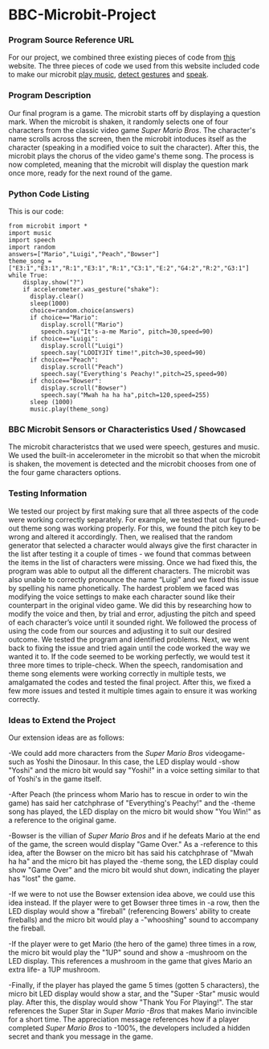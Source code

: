 # BBC-Microbit-Project

### Program Source Reference URL
For our project, we combined three existing pieces of code from [this](https://microbit-micropython.readthedocs.io/en/latest/tutorials/introduction.html) website. The three pieces of code we used from this website included code to make our microbit [play music](https://microbit-micropython.readthedocs.io/en/latest/tutorials/music.html#wolfgang-amadeus-microbit), [detect gestures](https://microbit-micropython.readthedocs.io/en/latest/tutorials/gestures.html#magic-8) and [speak](https://microbit-micropython.readthedocs.io/en/latest/tutorials/speech.html).

### Program Description
Our final program is a game. The microbit starts off by displaying a question mark. When the microbit is shaken, it randomly selects one of four characters from the classic video game *Super Mario Bros*. The character's name scrolls across the screen, then the microbit intoduces itself as the character (speaking in a modified voice to suit the character). After this, the microbit plays the chorus of the video game's theme song. The process is now completed, meaning that the microbit will display the question mark once more, ready for the next round of the game. 

### Python Code Listing
This is our code:
```
from microbit import *
import music
import speech
import random
answers=["Mario","Luigi","Peach","Bowser"]
theme_song = ["E3:1","E3:1","R:1","E3:1","R:1","C3:1","E:2","G4:2","R:2","G3:1"]
while True:
    display.show("?")
    if accelerometer.was_gesture("shake"):
      display.clear()
      sleep(1000)
      choice=random.choice(answers)
      if choice=="Mario":
         display.scroll("Mario")
         speech.say("It's-a-me Mario", pitch=30,speed=90)
      if choice=="Luigi":
         display.scroll("Luigi")
         speech.say("LOOIYJIY time!",pitch=30,speed=90)
      if choice=="Peach":
         display.scroll("Peach")
         speech.say("Everything's Peachy!",pitch=25,speed=90)
      if choice=="Bowser":
         display.scroll("Bowser")
         speech.say("Mwah ha ha ha",pitch=120,speed=255)
      sleep (1000)
      music.play(theme_song)
```

### BBC Microbit Sensors or Characteristics Used / Showcased
The microbit characteristcs that we used were speech, gestures and music. We used the built-in accelerometer in the microbit so that when the microbit is shaken, the movement is detected and the microbit chooses from one of the four game characters options.

### Testing Information
We tested our project by first making sure that all three aspects of the code were working correctly separately. For example, we tested that our figured-out theme song was working properly. For this, we found the pitch key to be wrong and altered it accordingly. Then, we realised that the random generator that selected a character would always give the first character in the list after testing it a couple of times - we found that commas between the items in the list of characters were missing. Once we had fixed this, the program was able to output all the different characters. The microbit was also unable to correctly pronounce the name “Luigi” and we fixed this issue by spelling his name phonetically. The hardest problem we faced was modifying the voice settings to make each character sound like their counterpart in the original video game. We did this by researching how to modify the voice and then, by trial and error, adjusting the pitch and speed of each character’s voice until it sounded right.
We followed the process of using the code from our sources and adjusting it to suit our desired outcome. We tested the program and identified problems. Next, we went back to fixing the issue and tried again until the code worked the way we wanted it to. If the code seemed to be working perfectly, we would test it three more times to triple-check. When the speech, randomisation and theme song elements were working correctly in multiple tests, we amalgamated the codes and tested the final project. After this, we fixed a few more issues and tested it multiple times again to ensure it was working correctly. 

### Ideas to Extend the Project
Our extension ideas are as follows: 

-We could add more characters from the *Super Mario Bros* videogame- such as Yoshi the Dinosaur. In this case, the LED display would -show "Yoshi" and the micro bit would say "Yoshi!" in a voice setting similar to that of Yoshi's in the game itself.

-After Peach (the princess whom Mario has to rescue in order to win the game) has said her catchphrase of "Everything's Peachy!" and the -theme song has played, the LED display on the micro bit would show "You Win!" as a reference to the original game.

-Bowser is the villian of *Super Mario Bros* and if he defeats Mario at the end of the game, the screen would display "Game Over." As a -reference to this idea, after the Bowser on the micro bit has said his catchphrase of "Mwah ha ha" and the micro bit has played the -theme song, the LED display could show "Game Over" and the micro bit would shut down, indicating the player has "lost" the game.

-If we were to not use the Bowser extension idea above, we could use this idea instead. If the player were to get Bowser three times in -a row, then the LED display would show a "fireball" (referencing Bowers' ability to create fireballs) and the micro bit would play a -"whooshing" sound to accompany the fireball.

-If the player were to get Mario (the hero of the game) three times in a row, the micro bit would play the "1UP" sound and show a -mushroom on the LED display. This references a mushroom in the game that gives Mario an extra life- a 1UP mushroom.

-Finally, if the player has played the game 5 times (gotten 5 characters), the micro bit LED display would show a star, and the "Super -Star" music would play. After this, the display would show "Thank You For Playing!". The star references the Super Star in *Super Mario -Bros* that makes Mario invincible for a short time. The appreciation message references how if a player completed *Super Mario Bros* to -100%, the developers included a hidden secret and thank you message in the game.
